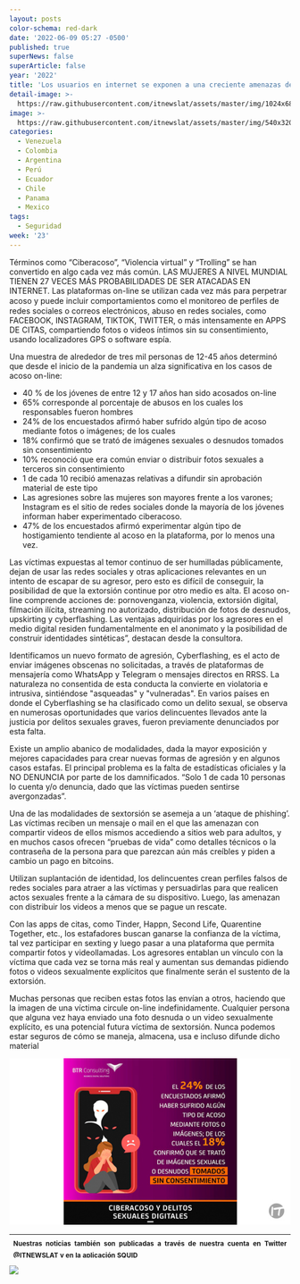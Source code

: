 ```yaml
---
layout: posts
color-schema: red-dark
date: '2022-06-09 05:27 -0500'
published: true
superNews: false
superArticle: false
year: '2022'
title: 'Los usuarios en internet se exponen a una creciente amenazas de ciberacoso '
detail-image: >-
  https://raw.githubusercontent.com/itnewslat/assets/master/img/1024x680/estudio-ciberacoso-g.jpg
image: >-
  https://raw.githubusercontent.com/itnewslat/assets/master/img/540x320/estudio-ciberacoso-p.jpg
categories:
  - Venezuela
  - Colombia
  - Argentina
  - Perú
  - Ecuador
  - Chile
  - Panama
  - Mexico
tags:
  - Seguridad
week: '23'
---
```

Términos como “Ciberacoso”, “Violencia virtual” y “Trolling” se han convertido en algo cada vez más común. LAS MUJERES A NIVEL MUNDIAL TIENEN 27 VECES MÁS PROBABILIDADES DE SER ATACADAS EN INTERNET. Las plataformas on-line se utilizan cada vez más para perpetrar acoso y puede incluir comportamientos como el monitoreo de perﬁles de redes sociales o correos electrónicos, abuso en redes sociales, como FACEBOOK, INSTAGRAM, TIKTOK, TWITTER, o más intensamente en APPS  DE  CITAS,  compartiendo  fotos  o  videos  íntimos  sin  su consentimiento, usando localizadores GPS o software espía.
 
Una muestra de alrededor de tres mil personas de 12-45 años determinó que desde el inicio de la pandemia un alza significativa en los casos de acoso on-line:

- 40 % de los jóvenes de entre 12 y 17 años han sido acosados on-line
- 65% corresponde al porcentaje de abusos en los cuales los responsables fueron hombres
- 24% de los encuestados afirmó haber sufrido algún tipo de acoso mediante fotos o imágenes; de los cuales
- 18% confirmó que se trató de imágenes sexuales o desnudos tomados sin consentimiento
- 10% reconoció que era común enviar o distribuir fotos sexuales a terceros sin consentimiento
- 1 de cada 10 recibió amenazas relativas a difundir sin aprobación material de este tipo
- Las agresiones sobre las mujeres son mayores frente a los varones; Instagram es el sitio de redes sociales donde la mayoría de los jóvenes informan haber experimentado ciberacoso.
- 47% de los encuestados afirmó experimentar algún tipo de hostigamiento tendiente al acoso en la plataforma, por lo menos una vez.

 
Las víctimas expuestas al temor continuo de ser humilladas públicamente, dejan de usar las redes sociales y otras aplicaciones relevantes en un intento de escapar de su agresor, pero esto es difícil de conseguir, la posibilidad de que la extorsión continue por otro medio es alta. El acoso on-line comprende acciones de: pornovenganza, violencia, extorsión digital, filmación ilícita, streaming no autorizado, distribución de fotos de desnudos, upskirting y cyberflashing. Las ventajas adquiridas por los agresores en el medio digital residen fundamentalmente en el anonimato y la posibilidad de construir identidades sintéticas”, destacan desde la consultora.
 
Identificamos un nuevo formato de agresión, Cyberflashing, es el acto de enviar imágenes obscenas no solicitadas, a través de plataformas de mensajería como WhatsApp y Telegram  o mensajes directos en RRSS. La naturaleza no consentida de esta conducta la convierte en violatoria e intrusiva, sintiéndose "asqueadas" y "vulneradas". En varios países en donde el Cyberflashing se ha clasificado como un delito sexual, se observa en numerosas oportunidades que varios delincuentes llevados ante la justicia por delitos sexuales graves, fueron previamente denunciados por esta falta.
 
Existe un amplio abanico de modalidades, dada la mayor exposición y mejores capacidades para crear nuevas formas de agresión y en algunos casos estafas. El principal problema es la falta de estadísticas oficiales y la NO DENUNCIA por parte de los damnificados. “Solo 1 de cada 10 personas lo cuenta y/o denuncia, dado que las víctimas pueden sentirse avergonzadas”.
 
Una de las modalidades de sextorsión se asemeja a un ‘ataque de phishing’. Las víctimas reciben un mensaje o mail en el que las amenazan con compartir videos de ellos mismos accediendo a sitios web para adultos, y en muchos casos ofrecen “pruebas de vida” como detalles  técnicos o la contraseña de la persona para que parezcan aún más creíbles y piden a cambio un pago en bitcoins.
 
Utilizan suplantación de identidad, los delincuentes crean perfiles falsos de redes sociales para atraer a las víctimas y persuadirlas para que realicen actos sexuales frente a la cámara de su dispositivo. Luego, las amenazan con distribuir los videos a menos que se pague un rescate.
 
Con las apps de citas, como Tinder, Happn, Second Life, Quarentine Together, etc., los estafadores buscan ganarse la confianza de la víctima, tal vez participar en sexting y luego pasar a una plataforma que permita compartir fotos y videollamadas. Los agresores entablan un vínculo con la víctima que cada vez se torna más real y aumentan sus demandas pidiendo fotos o videos sexualmente explícitos que finalmente serán el sustento de la extorsión.
 
Muchas personas que reciben estas fotos las envían a otros, haciendo que la imagen de una víctima circule on-line indefinidamente. Cualquier persona que alguna vez haya enviado una foto desnuda o un video sexualmente explícito, es una potencial futura víctima de sextorsión. Nunca podemos estar seguros de cómo se maneja, almacena, usa e incluso difunde dicho material
 
![](https://raw.githubusercontent.com/itnewslat/assets/master/img/540x320/estudio-ciberacoso-p.jpg)

<table style="height: 42px;" width="569">
<tbody>
<tr>
<td style="text-align: justify;"><sub><strong>Nuestras noticias también son publicadas a través de nuestra cuenta en Twitter <a href="https://twitter.com/itnewslat?lang=es">@ITNEWSLAT</a> y en la aplicación <a href="https://squidapp.co/en/">SQUID</a></strong></sub></td>
</tr>
</tbody>
</table>

<img src="https://tracker.metricool.com/c3po.jpg?hash=56f88a41e39ab42c063cc51676587a04"/>